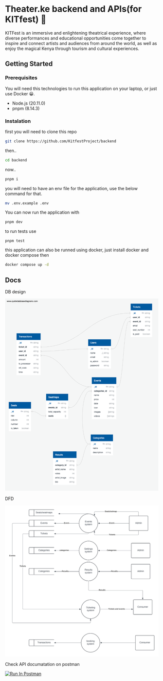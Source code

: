 # Theater.ke backend and APIs(for KITfest) :construction: 

KITFest is an immersive and enlightening theatrical experience, where diverse performances and educational opportunities come 
together to inspire and connect artists and audiences from around the world, as well as enjoy the magical Kenya through tourism and cultural experiences.

## Getting Started

### Prerequisites

You will need this technologies to run this application on your laptop, or just use Docker 😀.

- Node.js (20.11.0)
- pnpm (8.14.3)

### Instalation
first you will need to clone this repo
```bash
git clone https://github.com/KitfestProject/backend
```
then..
```bash
cd backend
```
now..
```bash
pnpm i
```
you will need to have an env file for the application, use the below command for that.
```bash
mv .env.example .env
```
You can now run the application with
```bash
pnpm dev
```
to run tests use
```
pnpm test
```
this application can also be runned using docker, just install docker and docker compose then
```bash
docker compose up -d
```
## Docs
DB design

![alt db design](/docs/db_design.png)

DFD

![alt dfd design](/docs/dfd.png)

Check API documatation on postman

[<img src="https://run.pstmn.io/button.svg" alt="Run In Postman" style="width: 128px; height: 32px;">](https://kerenketepela.postman.co/collection/34498916-fc65e064-4847-41fe-a05a-d4bbf2c17188?source=rip_markdown)
